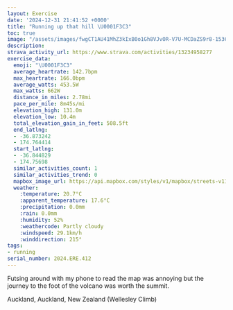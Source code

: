 ```yaml
---
layout: Exercise
date: '2024-12-31 21:41:52 +0000'
title: "Running up that hill \U0001F3C3"
toc: true
image: "/assets/images/fwgCT1AU41MhZ3kIxB0o1Gh8VJvOR-V7U-MCDaZS9r8-1536x2048.jpg.jpeg"
description:
strava_activity_url: https://www.strava.com/activities/13234958277
exercise_data:
  emoji: "\U0001F3C3"
  average_heartrate: 142.7bpm
  max_heartrate: 166.0bpm
  average_watts: 453.5W
  max_watts: 662W
  distance_in_miles: 2.78mi
  pace_per_mile: 8m45s/mi
  elevation_high: 131.0m
  elevation_low: 10.4m
  total_elevation_gain_in_feet: 508.5ft
  end_latlng:
  - -36.873242
  - 174.764414
  start_latlng:
  - -36.844829
  - 174.75698
  similar_activities_count: 1
  similar_activities_trend: 0
  mapbox_image_url: https://api.mapbox.com/styles/v1/mapbox/streets-v11/static/path-5+787af2-1.0(zr%7B_Fqcsi%60%40%5EL%60%40IL%3F%60%40B%60%40Jb%40%3Fj%40BJAZOd%40D%5EFLGLg%40Zy%40d%40mC%3FUPk%40%40SJq%40H%5BLWL%7B%40HU%40YDAh%40F%60AXr%40XL%3FVPp%40T~Bj%40FFB_%40HI%7C%40%5Cv%40f%40jA%5ChAb%40f%40F%7CCdAFADIR%7DAX%7D%40PW%5ESd%40IXAd%40BXAn%40ShAI%60AE%60%40Md%40%40n%40Jr%40EdAMZK%5EEjAYF%3F%60B%5Cn%40DXQ%60%40GZIn%40a%40XYPc%40LkBJc%40BGf%40C%5CDxBx%40LHHPVFHA%40C%3FOQk%40Bc%40nAqEXy%40FEZF%5ETp%40TB%3FTRPFH%3F%60%40JT%40bBOl%40%40d%40HNFt%40Pj%40n%40l%40TPEjAPj%40IPDJLLZbAtAf%40l%40t%40lANn%40Jn%40NlBEL%40f%40b%40hBPf%40Xh%40dAnAbA~Ab%40%60Al%40fAXlAG%5D%40INKT%3FNJRr%40FSFw%40FKHG%5CMRSx%40e%40%5C%5BHCN%40XOvB%7BAf%40YdAOJIVcBFs%40Hc%40%3FDFw%40NoAJc%40JiAAKMOsAYEGL_AN_BDKp%40k%40vDwDXUf%40m%40NKNALyBGe%40Me%40Gq%40KWEUBOJO),pin-s-s+e5b22e(174.75657,-36.8467),pin-s-f+89ae00(174.76361999999997,-36.87192999999996)/auto/800x800?access_token=pk.eyJ1Ijoiam9zaGJlY2ttYW4iLCJhIjoiY205eWR2aDd1MWZ6djJrbXc4a3M0bWZleiJ9.XiG9OWkNcZk2QzjJbxLB4A
  weather:
    :temperature: 20.7°C
    :apparent_temperature: 17.6°C
    :precipitation: 0.0mm
    :rain: 0.0mm
    :humidity: 52%
    :weathercode: Partly cloudy
    :windspeed: 29.1km/h
    :winddirection: 215°
tags:
- running
serial_number: 2024.ERE.412
---
```

Futsing around with my phone to read the map was annoying but the journey to the foot of the volcano was worth the summit.

Auckland, Auckland, New Zealand (Wellesley Climb)
